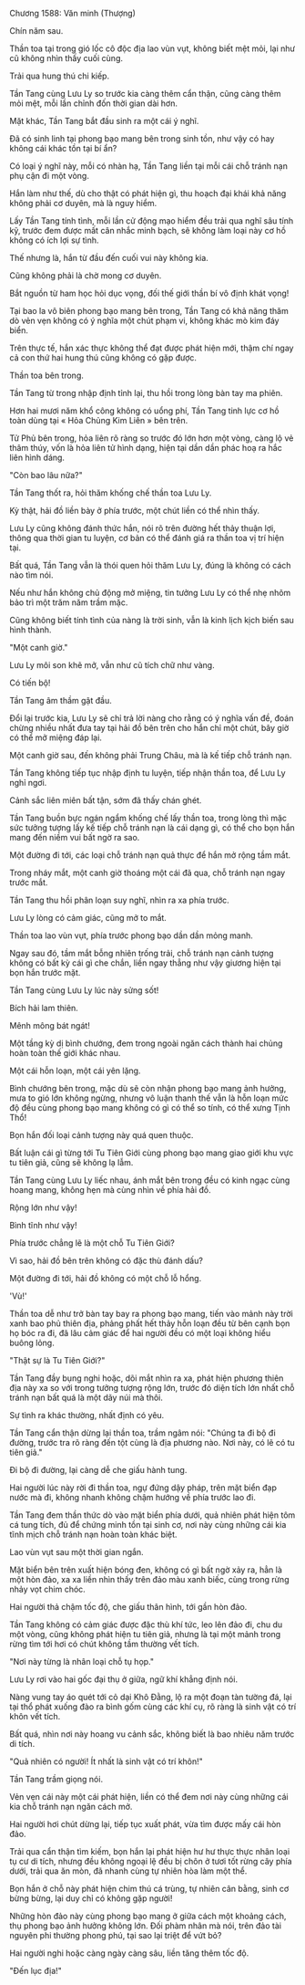 




Chương 1588: Văn minh (Thượng)


Chín năm sau.

Thần toa tại trong gió lốc cô độc địa lao vùn vụt, không biết mệt mỏi, lại như cũ không nhìn thấy cuối cùng.

Trải qua hung thú chi kiếp.

Tần Tang cùng Lưu Ly so trước kia càng thêm cẩn thận, cũng càng thêm mỏi mệt, mỗi lần chỉnh đốn thời gian dài hơn.

Mặt khác, Tần Tang bắt đầu sinh ra một cái ý nghĩ.

Đã có sinh linh tại phong bạo mang bên trong sinh tồn, như vậy có hay không cái khác tồn tại bí ẩn?

Có loại ý nghĩ này, mỗi có nhàn hạ, Tần Tang liền tại mỗi cái chỗ tránh nạn phụ cận đi một vòng.

Hắn làm như thế, dù cho thật có phát hiện gì, thu hoạch đại khái khả năng không phải cơ duyên, mà là nguy hiểm.

Lấy Tần Tang tính tình, mỗi lần cử động mạo hiểm đều trải qua nghĩ sâu tính kỹ, trước đem được mất cân nhắc minh bạch, sẽ không làm loại này cơ hồ không có ích lợi sự tình.

Thế nhưng là, hắn từ đầu đến cuối vui này không kia.

Cũng không phải là chờ mong cơ duyên.

Bắt nguồn từ ham học hỏi dục vọng, đối thế giới thần bí vô định khát vọng!

Tại bao la vô biên phong bạo mang bên trong, Tần Tang có khả năng thăm dò vẻn vẹn không có ý nghĩa một chút phạm vi, không khác mò kim đáy biển.

Trên thực tế, hắn xác thực không thể đạt được phát hiện mới, thậm chí ngay cả con thứ hai hung thú cũng không có gặp được.

Thần toa bên trong.

Tần Tang từ trong nhập định tỉnh lại, thu hồi trong lòng bàn tay ma phiên.

Hơn hai mươi năm khổ công không có uổng phí, Tần Tang tinh lực cơ hồ toàn dùng tại « Hỏa Chủng Kim Liên » bên trên.

Tử Phủ bên trong, hỏa liên rõ ràng so trước đó lớn hơn một vòng, càng lộ vẻ thâm thúy, vốn là hỏa liên tử hình dạng, hiện tại dần dần phác hoạ ra hắc liên hình dáng.

"Còn bao lâu nữa?"

Tần Tang thốt ra, hỏi thăm khống chế thần toa Lưu Ly.

Kỳ thật, hải đồ liền bày ở phía trước, một chút liền có thể nhìn thấy.

Lưu Ly cũng không đánh thức hắn, nói rõ trên đường hết thảy thuận lợi, thông qua thời gian tu luyện, cơ bản có thể đánh giá ra thần toa vị trí hiện tại.

Bất quá, Tần Tang vẫn là thói quen hỏi thăm Lưu Ly, đúng là không có cách nào tìm nói.

Nếu như hắn không chủ động mở miệng, tin tưởng Lưu Ly có thể nhẹ nhõm bảo trì một trăm năm trầm mặc.

Cũng không biết tính tình của nàng là trời sinh, vẫn là kinh lịch kịch biến sau hình thành.

"Một canh giờ."

Lưu Ly môi son khẽ mở, vẫn như cũ tích chữ như vàng.

Có tiến bộ!

Tần Tang âm thầm gật đầu.

Đổi lại trước kia, Lưu Ly sẽ chỉ trả lời nàng cho rằng có ý nghĩa vấn đề, đoán chừng nhiều nhất đưa tay tại hải đồ bên trên cho hắn chỉ một chút, bây giờ có thể mở miệng đáp lại.

Một canh giờ sau, đến không phải Trung Châu, mà là kế tiếp chỗ tránh nạn.

Tần Tang không tiếp tục nhập định tu luyện, tiếp nhận thần toa, để Lưu Ly nghỉ ngơi.

Cảnh sắc liên miên bất tận, sớm đã thấy chán ghét.

Tần Tang buồn bực ngán ngẩm khống chế lấy thần toa, trong lòng thì mặc sức tưởng tượng lấy kế tiếp chỗ tránh nạn là cái dạng gì, có thể cho bọn hắn mang đến niềm vui bất ngờ ra sao.

Một đường đi tới, các loại chỗ tránh nạn quả thực để hắn mở rộng tầm mắt.

Trong nháy mắt, một canh giờ thoáng một cái đã qua, chỗ tránh nạn ngay trước mắt.

Tần Tang thu hồi phân loạn suy nghĩ, nhìn ra xa phía trước.

Lưu Ly lòng có cảm giác, cũng mở to mắt.

Thần toa lao vùn vụt, phía trước phong bạo dần dần mỏng manh.

Ngay sau đó, tầm mắt bỗng nhiên trống trải, chỗ tránh nạn cảnh tượng không có bất kỳ cái gì che chắn, liền ngay thẳng như vậy giương hiện tại bọn hắn trước mặt.

Tần Tang cùng Lưu Ly lúc này sửng sốt!

Bích hải lam thiên.

Mênh mông bát ngát!

Một tầng kỳ dị bình chướng, đem trong ngoài ngăn cách thành hai chủng hoàn toàn thế giới khác nhau.

Một cái hỗn loạn, một cái yên lặng.

Bình chướng bên trong, mặc dù sẽ còn nhận phong bạo mang ảnh hưởng, mưa to gió lớn không ngừng, nhưng vô luận thanh thế vẫn là hỗn loạn mức độ đều cùng phong bạo mang không có gì có thể so tính, có thể xưng Tịnh Thổ!

Bọn hắn đối loại cảnh tượng này quá quen thuộc.

Bất luận cái gì từng tới Tu Tiên Giới cùng phong bạo mang giao giới khu vực tu tiên giả, cũng sẽ không lạ lẫm.

Tần Tang cùng Lưu Ly liếc nhau, ánh mắt bên trong đều có kinh ngạc cùng hoang mang, không hẹn mà cùng nhìn về phía hải đồ.

Rộng lớn như vậy!

Bình tĩnh như vậy!

Phía trước chẳng lẽ là một chỗ Tu Tiên Giới?

Vì sao, hải đồ bên trên không có đặc thù đánh dấu?

Một đường đi tới, hải đồ không có một chỗ lỗ hổng.

'Vù!'

Thần toa dễ như trở bàn tay bay ra phong bạo mang, tiến vào mảnh này trời xanh bao phủ thiên địa, phảng phất hết thảy hỗn loạn đều từ bên cạnh bọn họ bóc ra đi, đã lâu cảm giác để hai người đều có một loại không hiểu buông lỏng.

"Thật sự là Tu Tiên Giới?"

Tần Tang đầy bụng nghi hoặc, dõi mắt nhìn ra xa, phát hiện phương thiên địa này xa so với trong tưởng tượng rộng lớn, trước đó diện tích lớn nhất chỗ tránh nạn bất quá là một dãy núi mà thôi.

Sự tình ra khác thường, nhất định có yêu.

Tần Tang cẩn thận dừng lại thần toa, trầm ngâm nói: "Chúng ta đi bộ đi đường, trước tra rõ ràng đến tột cùng là địa phương nào. Nơi này, có lẽ có tu tiên giả."

Đi bộ đi đường, lại càng dễ che giấu hành tung.

Hai người lúc này rời đi thần toa, ngự đứng dậy pháp, trên mặt biển đạp nước mà đi, không nhanh không chậm hướng về phía trước lao đi.

Tần Tang đem thần thức dò vào mặt biển phía dưới, quả nhiên phát hiện tôm cá tung tích, đủ để chứng minh tồn tại sinh cơ, nơi này cùng những cái kia tĩnh mịch chỗ tránh nạn hoàn toàn khác biệt.

Lao vùn vụt sau một thời gian ngắn.

Mặt biển bên trên xuất hiện bóng đen, không có gì bất ngờ xảy ra, hẳn là một hòn đảo, xa xa liền nhìn thấy trên đảo màu xanh biếc, cùng trong rừng nhảy vọt chim chóc.

Hai người thả chậm tốc độ, che giấu thân hình, tới gần hòn đảo.

Tần Tang không có cảm giác được đặc thù khí tức, leo lên đảo đi, chu du một vòng, cũng không phát hiện tu tiên giả, nhưng là tại một mảnh trong rừng tìm tới hơi có chút không tầm thường vết tích.

"Nơi này từng là nhân loại chỗ tụ họp."

Lưu Ly rơi vào hai gốc đại thụ ở giữa, ngữ khí khẳng định nói.

Nàng vung tay áo quét tới cỏ dại Khô Đằng, lộ ra một đoạn tàn tường đá, lại tại thổ phát xuống đào ra bình gốm cùng các khí cụ, rõ ràng là sinh vật có trí khôn vết tích.

Bất quá, nhìn nơi này hoang vu cảnh sắc, không biết là bao nhiêu năm trước di tích.

"Quả nhiên có người! Ít nhất là sinh vật có trí khôn!"

Tần Tang trầm giọng nói.

Vẻn vẹn cái này một cái phát hiện, liền có thể đem nơi này cùng những cái kia chỗ tránh nạn ngăn cách mở.

Hai người hơi chút dừng lại, tiếp tục xuất phát, vừa tìm được mấy cái hòn đảo.

Trải qua cẩn thận tìm kiếm, bọn hắn lại phát hiện hư hư thực thực nhân loại tụ cư di tích, nhưng đều không ngoại lệ đều bị chôn ở tươi tốt rừng cây phía dưới, trải qua ăn mòn, đã nhanh cùng tự nhiên hòa làm một thể.

Bọn hắn ở chỗ này phát hiện chim thú cá trùng, tự nhiên cân bằng, sinh cơ bừng bừng, lại duy chỉ có không gặp người!

Những hòn đảo này cùng phong bạo mang ở giữa cách một khoảng cách, thụ phong bạo ảnh hưởng không lớn. Đối phàm nhân mà nói, trên đảo tài nguyên phi thường phong phú, tại sao lại triệt để vứt bỏ?

Hai người nghi hoặc càng ngày càng sâu, liền tăng thêm tốc độ.

"Đến lục địa!"




